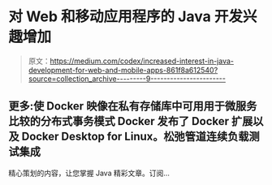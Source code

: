 # 对 Web 和移动应用程序的 Java 开发兴趣增加

> 原文：<https://medium.com/codex/increased-interest-in-java-development-for-web-and-mobile-apps-861f8a612540?source=collection_archive---------9----------------------->

## 更多:使 Docker 映像在私有存储库中可用用于微服务比较的分布式事务模式 Docker 发布了 Docker 扩展以及 Docker Desktop for Linux。松弛管道连续负载测试集成

精心策划的内容，让您掌握 Java 精彩文章。订阅…